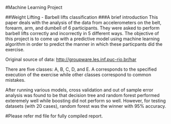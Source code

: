 #Machine Learning Project

##Weight Lifting - Barbell lifts classification
###A brief introduction
This paper deals with the analysis of the data from accelerometers on the belt, forearm, arm, and dumbell of 6 participants. They were asked to perform barbell lifts correctly and incorrectly in 5 different ways. The objective of this project is to come up with a predictive model using machine learning algorithm in order to predict the manner in which these particpants did the exercise.

Original source of data: <http://groupware.les.inf.puc-rio.br/har>

There are five classes: A, B, C, D, and E. A corresponds to the specified execution of the exercise while other classes correspond to common mistakes.

After running various models, cross validation and out of sample error analysis was found to be that decision tree and random forest performed exteremely well while boosting did not perform so well. However, for testing datasets (with 20 cases), random forest was the winner with 95% accuracy.


#Please refer md file for fully compiled report.

